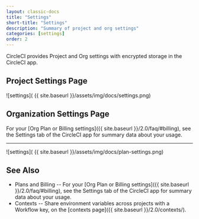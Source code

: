 ```yaml
---
layout: classic-docs
title: "Settings"
short-title: "Settings"
description: "Summary of project and org settings"
categories: [settings]
order: 2
---
```


CircleCI provides Project and Org settings with encrypted storage in the CircleCI app.

## Project Settings Page

![settings]( {{ site.baseurl }}/assets/img/docs/settings.png)


## Organization Settings Page
For your [Org Plan or Billing settings]({{ site.baseurl }}/2.0/faq/#billing), see the Settings tab of the CircleCI app for summary data about your usage.
<hr>

![settings]( {{ site.baseurl }}/assets/img/docs/plan-settings.png)

## See Also

- Plans and Billing -- For your [Org Plan or Billing settings]({{ site.baseurl }}/2.0/faq/#billing), see the Settings tab of the CircleCI app for summary data about your usage. 
- Contexts --  Share environment variables across projects with a Workflow key, on the [contexts page]({{ site.baseurl }}/2.0/contexts/).

